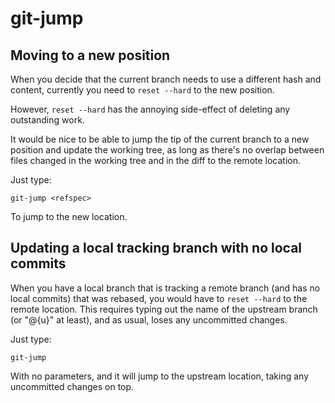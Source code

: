# git-jump

## Moving to a new position

When you decide that the current branch needs to use a different hash
and content, currently you need to `reset --hard` to the new position.

However, `reset --hard` has the annoying side-effect of deleting any
outstanding work.

It would be nice to be able to jump the tip of the current branch to a
new position and update the working tree, as long as there's no
overlap between files changed in the working tree and in the diff to
the remote location.

Just type:

```
git-jump <refspec>
```

To jump to the new location.

## Updating a local tracking branch with no local commits

When you have a local branch that is tracking a remote branch (and has
no local commits) that was rebased, you would have to `reset --hard`
to the remote location. This requires typing out the name of the
upstream branch (or "@{u}" at least), and as usual, loses any
uncommitted changes.

Just type:

```
git-jump
```

With no parameters, and it will jump to the upstream location, taking
any uncommitted changes on top.
